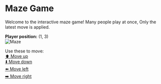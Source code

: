 # Maze Game  
Welcome to the interactive maze game! Many people play at once, Only the latest move is applied.

**Player position:** (1, 3)  
![Maze](https://github-maze-game.vercel.app/images/pos_1_3.png?t=1760793704494)

Use these to move:  
[⬆️ Move up](https://github-maze-game.vercel.app/move/1_3_w)  
[⬇️ Move down](https://github-maze-game.vercel.app/move/1_3_s)  
[⬅️ Move left](https://github-maze-game.vercel.app/move/1_3_a)  
[➡️ Move right](https://github-maze-game.vercel.app/move/1_3_d)
